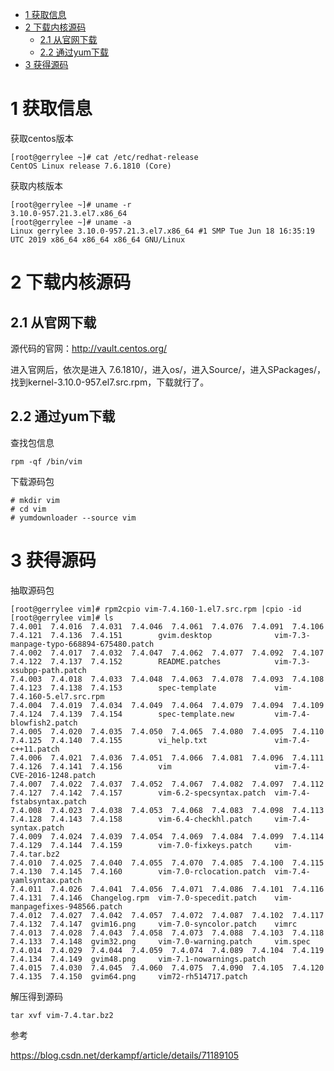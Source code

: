 
<!-- @import "[TOC]" {cmd="toc" depthFrom=1 depthTo=6 orderedList=false} -->

<!-- code_chunk_output -->

- [ 1 获取信息](#1-获取信息)
- [ 2 下载内核源码](#2-下载内核源码)
  - [ 2.1 从官网下载](#21-从官网下载)
  - [ 2.2 通过yum下载](#22-通过yum下载)
- [ 3 获得源码](#3-获得源码)

<!-- /code_chunk_output -->

# 1 获取信息

获取centos版本

```
[root@gerrylee ~]# cat /etc/redhat-release
CentOS Linux release 7.6.1810 (Core)
```

获取内核版本

```
[root@gerrylee ~]# uname -r
3.10.0-957.21.3.el7.x86_64
[root@gerrylee ~]# uname -a
Linux gerrylee 3.10.0-957.21.3.el7.x86_64 #1 SMP Tue Jun 18 16:35:19 UTC 2019 x86_64 x86_64 x86_64 GNU/Linux
```

# 2 下载内核源码

## 2.1 从官网下载

源代码的官网：http://vault.centos.org/

进入官网后，依次是进入 7.6.1810/，进入os/，进入Source/，进入SPackages/，找到kernel-3.10.0-957.el7.src.rpm，下载就行了。

## 2.2 通过yum下载

查找包信息

```
rpm -qf /bin/vim
```

下载源码包

```
# mkdir vim
# cd vim
# yumdownloader --source vim
```

# 3 获得源码

抽取源码包

```
[root@gerrylee vim]# rpm2cpio vim-7.4.160-1.el7.src.rpm |cpio -id
[root@gerrylee vim]# ls
7.4.001  7.4.016  7.4.031  7.4.046  7.4.061  7.4.076  7.4.091  7.4.106  7.4.121  7.4.136  7.4.151        gvim.desktop              vim-7.3-manpage-typo-668894-675480.patch
7.4.002  7.4.017  7.4.032  7.4.047  7.4.062  7.4.077  7.4.092  7.4.107  7.4.122  7.4.137  7.4.152        README.patches            vim-7.3-xsubpp-path.patch
7.4.003  7.4.018  7.4.033  7.4.048  7.4.063  7.4.078  7.4.093  7.4.108  7.4.123  7.4.138  7.4.153        spec-template             vim-7.4.160-5.el7.src.rpm
7.4.004  7.4.019  7.4.034  7.4.049  7.4.064  7.4.079  7.4.094  7.4.109  7.4.124  7.4.139  7.4.154        spec-template.new         vim-7.4-blowfish2.patch
7.4.005  7.4.020  7.4.035  7.4.050  7.4.065  7.4.080  7.4.095  7.4.110  7.4.125  7.4.140  7.4.155        vi_help.txt               vim-7.4-c++11.patch
7.4.006  7.4.021  7.4.036  7.4.051  7.4.066  7.4.081  7.4.096  7.4.111  7.4.126  7.4.141  7.4.156        vim                       vim-7.4-CVE-2016-1248.patch
7.4.007  7.4.022  7.4.037  7.4.052  7.4.067  7.4.082  7.4.097  7.4.112  7.4.127  7.4.142  7.4.157        vim-6.2-specsyntax.patch  vim-7.4-fstabsyntax.patch
7.4.008  7.4.023  7.4.038  7.4.053  7.4.068  7.4.083  7.4.098  7.4.113  7.4.128  7.4.143  7.4.158        vim-6.4-checkhl.patch     vim-7.4-syntax.patch
7.4.009  7.4.024  7.4.039  7.4.054  7.4.069  7.4.084  7.4.099  7.4.114  7.4.129  7.4.144  7.4.159        vim-7.0-fixkeys.patch     vim-7.4.tar.bz2
7.4.010  7.4.025  7.4.040  7.4.055  7.4.070  7.4.085  7.4.100  7.4.115  7.4.130  7.4.145  7.4.160        vim-7.0-rclocation.patch  vim-7.4-yamlsyntax.patch
7.4.011  7.4.026  7.4.041  7.4.056  7.4.071  7.4.086  7.4.101  7.4.116  7.4.131  7.4.146  Changelog.rpm  vim-7.0-specedit.patch    vim-manpagefixes-948566.patch
7.4.012  7.4.027  7.4.042  7.4.057  7.4.072  7.4.087  7.4.102  7.4.117  7.4.132  7.4.147  gvim16.png     vim-7.0-syncolor.patch    vimrc
7.4.013  7.4.028  7.4.043  7.4.058  7.4.073  7.4.088  7.4.103  7.4.118  7.4.133  7.4.148  gvim32.png     vim-7.0-warning.patch     vim.spec
7.4.014  7.4.029  7.4.044  7.4.059  7.4.074  7.4.089  7.4.104  7.4.119  7.4.134  7.4.149  gvim48.png     vim-7.1-nowarnings.patch
7.4.015  7.4.030  7.4.045  7.4.060  7.4.075  7.4.090  7.4.105  7.4.120  7.4.135  7.4.150  gvim64.png     vim72-rh514717.patch
```

解压得到源码

```
tar xvf vim-7.4.tar.bz2
```

参考

https://blog.csdn.net/derkampf/article/details/71189105